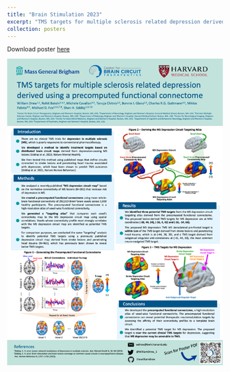 ```yaml
---
title: "Brain Stimulation 2023"
excerpt: "TMS targets for multiple sclerosis related depression derived using a precomputed functional connectome<br/><img src='/images/brainstim-2023.png'>"
collection: posters
---
```

Download poster [here](/files/brainstim-2023-TMS-Targets-for-MS-Depression-Precomputed-Connectome-poster.pdf)

![Brain Stimulation Poster 2023 - TMS targets for multiple sclerosis related depression derived using a precomputed functional connectome](/images/brainstim-2023.png)
